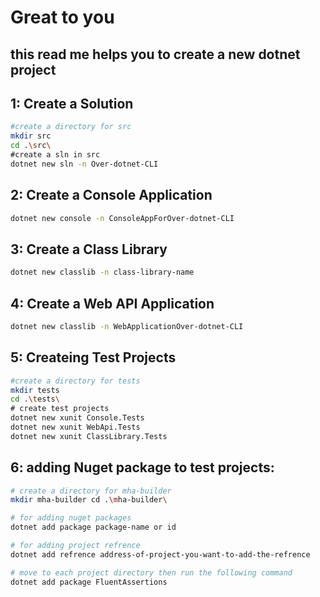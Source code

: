 
# Great to you
## this read me helps you to create a new dotnet project
## 1: Create a Solution
```bash
#create a directory for src
mkdir src
cd .\src\
#create a sln in src
dotnet new sln -n Over-dotnet-CLI
```
## 2: Create a Console Application
```bash 
dotnet new console -n ConsoleAppForOver-dotnet-CLI
```
## 3: Create a Class Library 
```bash 
dotnet new classlib -n class-library-name
```
## 4: Create a Web API Application 
```bash 
dotnet new classlib -n WebApplicationOver-dotnet-CLI
```
## 5: Createing Test Projects
```bash
#create a directory for tests
mkdir tests
cd .\tests\
# create test projects
dotnet new xunit Console.Tests
dotnet new xunit WebApi.Tests
dotnet new xunit ClassLibrary.Tests
```
## 6: adding Nuget package to test projects: 
```bash 
# create a directory for mha-builder
mkdir mha-builder cd .\mha-builder\

# for adding nuget packages
dotnet add package package-name or id

# for adding project refrence
dotnet add refrence address-of-project-you-want-to-add-the-refrence

# move to each project directory then run the following command
dotnet add package FluentAssertions
```